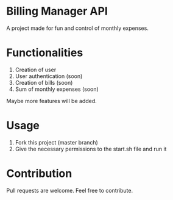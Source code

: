 # Billing Manager API

A project made for fun and control of monthly expenses.

# Functionalities

1. Creation of user
2. User authentication (soon)
3. Creation of bills (soon)
4. Sum of monthly expenses (soon)

Maybe more features will be added.

# Usage

1. Fork this project (master branch)
2. Give the necessary permissions to the start.sh file and run it

# Contribution

Pull requests are welcome. Feel free to contribute.

